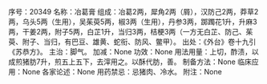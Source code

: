 序号：20349
名称：冶葛膏
组成：冶葛2两，犀角2两（屑），汉防己2两，莽草2两，乌头5两（生用），吴茱萸5两，椒3两（生用），丹参3两，踯躅花1升，升麻3两，干姜2两，附子5两，白芷1升，当归3两，桔梗3两（一方无白芷、防己、茱萸、附子、当归，有巴豆、雄黄、蛇衔、防风、鳖甲）。
出处：《外台》卷十九引《苏恭方》。
主治：脚气。
加减：None
功效：None
用法用量：上切，酢渍，以成煎猪肪7升，煎五上五下，去滓用之。以酥代肪，善。
制备方法：None
临床应用：None
各家论述：None
用药禁忌：忌猪肉、冷水。
附注：None
